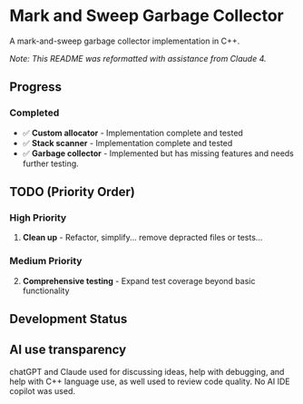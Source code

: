 # Mark and Sweep Garbage Collector

A mark-and-sweep garbage collector implementation in C++.

*Note: This README was reformatted with assistance from Claude 4.*

## Progress

### Completed
- ✅ **Custom allocator** - Implementation complete and tested
- ✅ **Stack scanner** - Implementation complete and tested  
- ✅ **Garbage collector** - Implemented but has missing features and needs further testing. 

## TODO (Priority Order)

### High Priority
1. **Clean up** - Refactor, simplify... remove depracted files or tests...

### Medium Priority  
2. **Comprehensive testing** - Expand test coverage beyond basic functionality

## Development Status


## AI use transparency 
chatGPT and Claude used for discussing ideas, help with debugging, and help with C++ language use, as well used to review code quality. 
No AI IDE copilot was used. 
